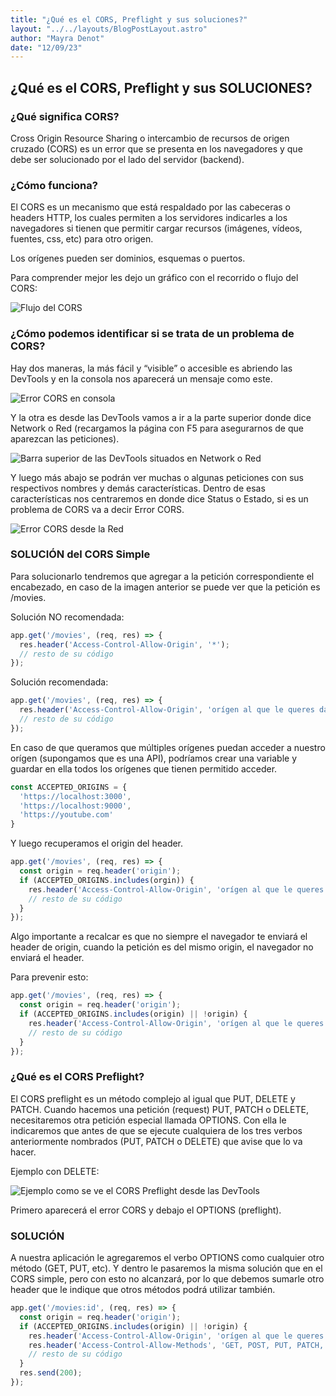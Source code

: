 ```yaml
---
title: "¿Qué es el CORS, Preflight y sus soluciones?"
layout: "../../layouts/BlogPostLayout.astro"
author: "Mayra Denot"
date: "12/09/23"
---
```


<section class="cors-art">

# ¿Qué es el CORS, Preflight y sus SOLUCIONES?

### <a id="1"></a> ¿Qué significa CORS?

Cross Origin Resource Sharing o intercambio de recursos de origen cruzado (CORS) es un error que se presenta en los navegadores y que debe ser solucionado por el lado del servidor (backend).

### <a id="2"></a> ¿Cómo funciona?

El CORS es un mecanismo que está respaldado por las cabeceras o headers HTTP, los cuales permiten a los servidores indicarles a los navegadores si tienen que permitir cargar recursos (imágenes, vídeos, fuentes, css, etc) para otro origen.

Los orígenes pueden ser dominios, esquemas o puertos. 

Para comprender mejor les dejo un gráfico con el recorrido o flujo del CORS:

![Flujo del CORS](/assets/FlujoCORS.jpg)

### <a id="3"></a> ¿Cómo podemos identificar si se trata de un problema de CORS?

Hay dos maneras, la más fácil y “visible” o accesible es abriendo las DevTools y en la consola nos aparecerá un mensaje como este.

![Error CORS en consola](/assets/DevToolsCORSConsola.jpg)

Y la otra es desde las DevTools vamos a ir a la parte superior donde dice Network o Red (recargamos la página con F5 para asegurarnos de que aparezcan las peticiones).

![Barra superior de las DevTools situados en Network o Red](/assets/DevToolsCORSNet.jpg)

Y luego más abajo se podrán ver muchas o algunas peticiones con sus respectivos nombres y demás características. Dentro de esas características nos centraremos en donde dice Status o Estado, si es un problema de CORS va a decir Error CORS.

![Error CORS desde la Red](/assets/DevToolsCORSStatus.jpg)

### <a id="4"></a> SOLUCIÓN del CORS Simple

Para solucionarlo tendremos que agregar a la petición correspondiente el encabezado, en caso de la imagen anterior se puede ver que la petición es /movies.

Solución NO recomendada:
<div class="cors-solution">

```javascript
app.get('/movies', (req, res) => {
  res.header('Access-Control-Allow-Origin', '*');
  // resto de su código
});
```
</div>

Solución recomendada:
<div class="cors-solution">

```javascript
app.get('/movies', (req, res) => {
  res.header('Access-Control-Allow-Origin', 'orígen al que le queres dar acceso');
  // resto de su código
});
```
</div>

En caso de que queramos que múltiples orígenes puedan acceder a nuestro orígen (supongamos que es una API), podríamos crear una variable y guardar en ella todos los orígenes que tienen permitido acceder.

<div class="cors-solution">

```javascript
const ACCEPTED_ORIGINS = {
  'https://localhost:3000',
  'https://localhost:9000',
  'https://youtube.com'
}
```
</div>

Y luego recuperamos el origin del header.

<div class="cors-solution">

```javascript
app.get('/movies', (req, res) => {
  const origin = req.header('origin');
  if (ACCEPTED_ORIGINS.includes(orgin)) {
    res.header('Access-Control-Allow-Origin', 'orígen al que le queres dar acceso');
    // resto de su código
  }
});
```
</div>

Algo importante a recalcar es que no siempre el navegador te enviará el header de origin, cuando la petición es del mismo origin, el navegador no enviará el header. 

Para prevenir esto:
<div class="cors-solution">

```javascript
app.get('/movies', (req, res) => {
  const origin = req.header('origin');
  if (ACCEPTED_ORIGINS.includes(origin) || !origin) {
    res.header('Access-Control-Allow-Origin', 'orígen al que le queres dar acceso');
    // resto de su código
  }
});
```
</div>

### <a id="5"></a> ¿Qué es el CORS Preflight?

El CORS preflight es un método complejo al igual que PUT, DELETE y PATCH.
Cuando hacemos una petición (request) PUT, PATCH o DELETE, necesitaremos otra petición especial llamada OPTIONS. Con ella le indicaremos que antes de que se ejecute cualquiera de los tres verbos anteriormente nombrados (PUT, PATCH o DELETE) que avise que lo va hacer.

Ejemplo con DELETE:

![Ejemplo como se ve el CORS Preflight desde las DevTools](/assets/CORSPREFLIGHT.png)

Primero aparecerá el error CORS y debajo el OPTIONS (preflight).

### <a id="6"></a> SOLUCIÓN

A nuestra aplicación le agregaremos el verbo OPTIONS como cualquier otro método (GET, PUT, etc). Y dentro le pasaremos la misma solución que en el CORS simple, pero con esto no alcanzará, por lo que debemos sumarle otro header que le indique que otros métodos podrá utilizar también.

<div class="cors-solution">

```javascript
app.get('/movies:id', (req, res) => {
  const origin = req.header('origin');
  if (ACCEPTED_ORIGINS.includes(origin) || !origin) {
    res.header('Access-Control-Allow-Origin', 'orígen al que le queres dar acceso');
    res.header('Access-Control-Allow-Methods', 'GET, POST, PUT, PATCH, DELETE');
    // resto de su código
  }
  res.send(200);
});
```
</div>

</section>